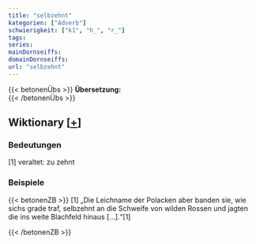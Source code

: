 ```yaml
---
title: "selbzehnt"
kategorien: ["Adverb"]
schwierigkeit: ["k1", "h_", "r_"]
tags:
series:
mainDornseiffs:
domainDornseiffs:
url: "selbzehnt"
---
```


{{< betonenÜbs >}}
**Übersetzung:**  
{{< /betonenÜbs >}}

## Wiktionary [[+](https://de.wiktionary.org/wiki/selbzehnt)]

### Bedeutungen
[1] veraltet: zu zehnt  

### Beispiele
{{< betonenZB >}}
[1] „Die Leichname der Polacken aber banden sie, wie sichs grade traf, selbzehnt an die Schweife von wilden Rossen und jagten die ins weite Blachfeld hinaus […].“[1]  

{{< /betonenZB >}}

